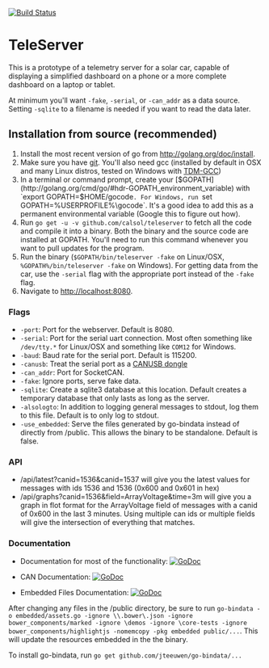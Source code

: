 [![Build Status](https://travis-ci.org/CalSol/teleserver.svg?branch=master)](https://travis-ci.org/CalSol/teleserver)

# TeleServer

This is a prototype of a telemetry server for a solar car, capable of displaying
a simplified dashboard on a phone or a more complete dashboard on a laptop or
tablet.

At minimum you'll want `-fake`, `-serial`, or `-can_addr` as a data source.
Setting `-sqlite` to a filename is needed if you want to read the data later.

## Installation from source (recommended)
1. Install the most recent version of go from http://golang.org/doc/install.
2. Make sure you have [git](http://git-scm.com/). You'll also need gcc (installed by default in OSX and many Linux distros, tested on Windows with [TDM-GCC](http://tdm-gcc.tdragon.net/))
3. In a terminal or command prompt, create your [$GOPATH](http://golang.org/cmd/go/#hdr-GOPATH_environment_variable) with `export GOPATH=$HOME/gocode`. For Windows, run `set GOPATH=%USERPROFILE%\gocode`. It's a good idea to add this as a permanent environmental variable (Google this to figure out how).
4. Run `go get -u -v github.com/calsol/teleserver` to fetch all the code and compile it into a binary. Both the binary and the source code are installed at GOPATH. You'll need to run this command whenever you want to pull updates for the program.
5. Run the binary (`$GOPATH/bin/teleserver -fake` on Linux/OSX, `%GOPATH%/bin/teleserver -fake` on Windows). For getting data from the car, use the `-serial` flag with the appropriate port instead of the `-fake` flag.
6. Navigate to [http://localhost:8080](http://localhost:8080).

### Flags
* `-port`: Port for the webserver. Default is 8080.
* `-serial`: Port for the serial uart connection. Most often something like `/dev/tty.*` for Linux/OSX and something like `COM12` for Windows.
* `-baud`: Baud rate for the serial port. Default is 115200.
* `-canusb`: Treat the serial port as a [CANUSB dongle](http://www.can232.com/?page_id=16)
* `-can_addr`: Port for SocketCAN.
* `-fake`: Ignore ports, serve fake data.
* `-sqlite`: Create a sqlite3 database at this location. Default creates a
  temporary database that only lasts as long as the server.
* `-alsologto`: In addition to logging general messages to stdout, log them to
  this file. Default is to only log to stdout.
* `-use_embedded`: Serve the files generated by go-bindata instead of directly
  from /public. This allows the binary to be standalone. Default is false.

### API
* /api/latest?canid=1536&canid=1537 will give you the latest values for messages
  with ids 1536 and 1536 (0x600 and 0x601 in hex)
* /api/graphs?canid=1536&field=ArrayVoltage&time=3m will give you a graph in
  flot format for the ArrayVoltage field of messages with a canid of 0x600 in
  the last 3 minutes. Using multiple can ids or multiple fields will give the
  intersection of everything that matches.

### Documentation
* Documentation for most of the functionality: [![GoDoc](https://godoc.org/github.com/CalSol/teleserver/lib?status.png)](https://godoc.org/github.com/CalSol/teleserver/lib)

* CAN Documentation: [![GoDoc](https://godoc.org/github.com/CalSol/teleserver/can?status.png)](https://godoc.org/github.com/CalSol/teleserver/can)

* Embedded Files Documentation: [![GoDoc](https://godoc.org/github.com/CalSol/teleserver/embedded?status.png)](https://godoc.org/github.com/CalSol/teleserver/embedded)

After changing any files in the /public directory, be sure to run
 `go-bindata -o embedded/assets.go -ignore \\.bower\.json -ignore bower_components/marked -ignore \demos -ignore \core-tests -ignore bower_components/highlightjs -nomemcopy -pkg embedded public/...`.
  This will update the resources embedded in the the binary.

To install go-bindata, run `go get github.com/jteeuwen/go-bindata/...`



